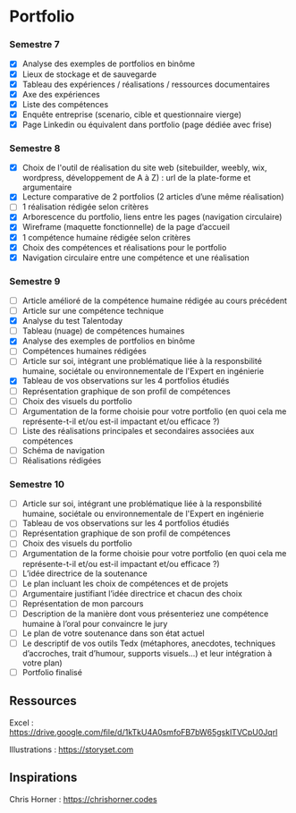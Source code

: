 # Portfolio
    
### Semestre 7 
- [x] Analyse des exemples de portfolios en binôme
- [x] Lieux de stockage et de sauvegarde
- [x] Tableau des expériences / réalisations / ressources documentaires
- [x] Axe des expériences
- [x] Liste des compétences
- [x] Enquête entreprise (scenario, cible et questionnaire vierge)
- [x] Page Linkedin ou équivalent dans portfolio (page dédiée avec frise)

### Semestre 8 
- [x] Choix de l'outil de réalisation du site web (sitebuilder, weebly, wix, wordpress, développement de A à Z) : url de la plate-forme et argumentaire
- [x] Lecture comparative de 2 portfolios (2 articles d’une même réalisation)
- [ ] 1 réalisation rédigée selon critères
- [x] Arborescence du portfolio, liens entre les pages (navigation circulaire)
- [x] Wireframe (maquette fonctionnelle) de la page d’accueil
- [x] 1 compétence humaine rédigée selon critères
- [x] Choix des compétences et réalisations pour le portfolio
- [x] Navigation circulaire entre une compétence et une réalisation

### Semestre 9
- [ ] Article amélioré de la compétence humaine rédigée au cours précédent
- [ ] Article sur une compétence technique
- [x] Analyse du test Talentoday
- [ ] Tableau (nuage) de compétences humaines
- [x] Analyse des exemples de portfolios en binôme
- [ ] Compétences humaines rédigées
- [ ] Article sur soi, intégrant une problématique liée à la responsbilité humaine, sociétale ou environnementale de l'Expert en ingénierie
- [x] Tableau de vos observations sur les 4 portfolios étudiés
- [ ] Représentation graphique de son profil de compétences
- [ ] Choix des visuels du portfolio
- [ ] Argumentation de la forme choisie pour votre portfolio (en quoi cela me représente-t-il et/ou est-il impactant et/ou efficace ?)
- [ ] Liste des réalisations principales et secondaires associées aux compétences
- [ ] Schéma de navigation
- [ ] Réalisations rédigées

### Semestre 10 
- [ ] Article sur soi, intégrant une problématique liée à la responsbilité humaine, sociétale ou environnementale de l'Expert en ingénierie
- [ ] Tableau de vos observations sur les 4 portfolios étudiés
- [ ] Représentation graphique de son profil de compétences
- [ ] Choix des visuels du portfolio
- [ ] Argumentation de la forme choisie pour votre portfolio (en quoi cela me représente-t-il et/ou est-il impactant et/ou efficace ?)
- [ ] L’idée directrice de la soutenance
- [ ] Le plan incluant les choix de compétences et de projets
- [ ] Argumentaire justifiant l’idée directrice et chacun des choix
- [ ] Représentation de mon parcours
- [ ] Description de la manière dont vous présenteriez une compétence humaine à l’oral pour convaincre le jury
- [ ] Le plan de votre soutenance dans son état actuel
- [ ] Le descriptif de vos outils Tedx (métaphores, anecdotes, techniques d’accroches, trait d’humour, supports visuels…) et leur intégration à votre plan)
- [ ] Portfolio finalisé

## Ressources 

Excel : https://drive.google.com/file/d/1kTkU4A0smfoFB7bW65gsklTVCpU0Jqrl

Illustrations :  https://storyset.com

## Inspirations

Chris Horner : https://chrishorner.codes